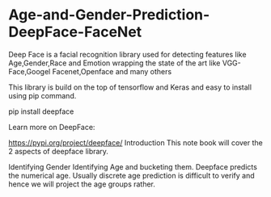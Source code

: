 # Age-and-Gender-Prediction-DeepFace-FaceNet

Deep Face is a facial recognition library used for detecting features like Age,Gender,Race and Emotion wrapping the state of the art like VGG-Face,Googel Facenet,Openface and many others

This library is build on the top of tensorflow and Keras and easy to install using pip command.

pip install deepface

Learn more on DeepFace:

https://pypi.org/project/deepface/
Introduction
This note book will cover the 2 aspects of deepface library.

Identifying Gender
Identifying Age and bucketing them. Deepface predicts the numerical age. Usually discrete age prediction is difficult to verify and hence we will project the age groups rather.
